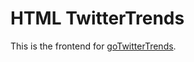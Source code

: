 HTML TwitterTrends
===================

This is the frontend for [goTwitterTrends](https://github.com/mauroeparis/goTwitterTrends).